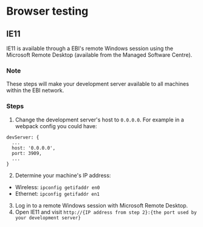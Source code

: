 # Browser testing

## IE11
IE11 is available through a EBI's remote Windows session using the Microsoft Remote Desktop (available from the Managed Software Centre).

### Note
These steps will make your development server available to all machines within the EBI network.

### Steps
1. Change the development server's host to `0.0.0.0`. For example in a webpack config you could have:
```
devServer: {
  ...
  host: '0.0.0.0',
  port: 3909,
  ...
}
```
2. Determine your machine's IP address:
  - Wireless: `ipconfig getifaddr en0`
  - Ethernet: `ipconfig getifaddr en1`

3. Log in to a remote Windows session with Microsoft Remote Desktop.
4. Open IE11 and visit `http://{IP address from step 2}:{the port used by your development server}`
